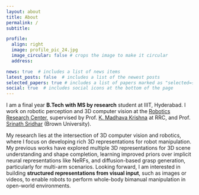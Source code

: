 ```yaml
---
layout: about
title: About
permalink: /
subtitle: 

profile:
  align: right
  image: profile_pic_24.jpg
  image_circular: false # crops the image to make it circular
  address: 

news: true  # includes a list of news items
latest_posts: false  # includes a list of the newest posts
selected_papers: true # includes a list of papers marked as "selected={true}"
social: true  # includes social icons at the bottom of the page
---
```


I am a final year **B.Tech with MS by research** student at IIIT, Hyderabad. I work on robotic perception and 3D computer vision at the [Robotics Research Center](https://robotics.iiit.ac.in/), supervised by Prof. [K. Madhava Krishna](https://scholar.google.co.in/citations?user=QDuPGHwAAAAJ&hl=en) at RRC, and Prof. [Srinath Sridhar](https://cs.brown.edu/people/ssrinath/) (Brown University).

My research lies at the intersection of 3D computer vision and robotics, where I focus on developing rich 3D representations for robot manipulation. My previous works have explored multiple 3D representations for 3D scene understanding and shape completion, learning improved priors over implicit neural representations like NeRFs, and diffusion-based grasp generation, particularly for multi-arm scenarios. Looking forward, I am interested in building **structured representations from visual input**, such as images or videos, to enable robots to perform whole-body bimanual manipulation in open-world environments.
